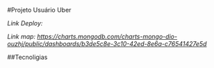 #Projeto Usuário Uber

_Link Deploy:_ 

_Link map: https://charts.mongodb.com/charts-mongo-dio-ouzhj/public/dashboards/b3de5c8e-3c10-42ed-8e6a-c76541427e5d_

##Tecnoligias